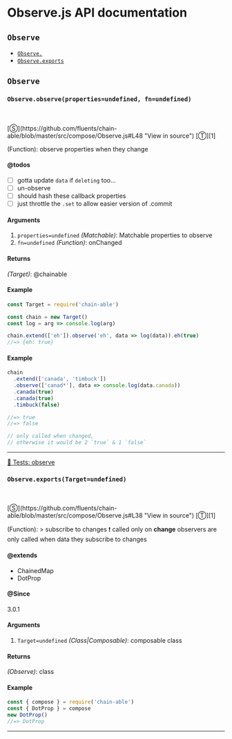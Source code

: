 # Observe.js API documentation

<!-- div class="toc-container" -->

<!-- div -->

## `Observe`
* <a href="#Observe-prototype-"  data-meta="observe properties undefined fn undefined"  data-call="observe properties undefined fn undefined"  data-category="Methods"  data-description="Function observe properties when they change"  data-member="Observe"  data-todos="gotta update data if deleting too un observe should hash these callback properties just throttle the set to allow easier version of commit"  data-all="meta observe properties undefined fn undefined call observe properties undefined fn undefined category Methods description Function observe properties when they change name member Observe see notes todos gotta update data if deleting too n un observe n should hash these callback properties n just throttle the set to allow easier version of commit n klassProps" >`Observe.`</a>
* <a href="#Observe-prototype-exports"  data-meta="ChainedMap DotProp exports Target undefined"  data-call="exports Target undefined"  data-category="Chainable"  data-description="Function subscribe to changes called only on change observers are only called when data they subscribe to changes"  data-name="exports"  data-member="Observe"  data-all="meta ChainedMap DotProp n n exports Target undefined call exports Target undefined category Chainable description Function subscribe to changes called only on change observers are only called when data they subscribe to changes name exports member Observe see notes todos klassProps" >`Observe.exports`</a>

<!-- /div -->

<!-- /div -->

<!-- div class="doc-container" -->

<!-- div -->

## `Observe`

<!-- div -->

<h3 id="Observe-prototype-" data-member="Observe" data-category="Methods" data-name="Observe"><code>Observe.observe(properties=undefined, fn=undefined)</code></h3>
<br>
<br>
[&#x24C8;](https://github.com/fluents/chain-able/blob/master/src/compose/Observe.js#L48 "View in source") [&#x24C9;][1]

(Function): observe properties when they change


#### @todos 

- [ ] gotta update `data` if `deleting` too...
- [ ] un-observe
- [ ] should hash these callback properties
- [ ] just throttle the `.set` to allow easier version of .commit
 
#### Arguments
1. `properties=undefined` *(Matchable)*: Matchable properties to observe
2. `fn=undefined` *(Function)*: onChanged

#### Returns
*(Target)*: @chainable

#### Example
```js
const Target = require('chain-able')

const chain = new Target()
const log = arg => console.log(arg)

chain.extend(['eh']).observe('eh', data => log(data)).eh(true)
//=> {eh: true}

```
#### Example
```js
chain
  .extend(['canada', 'timbuck'])
  .observe(['canad*'], data => console.log(data.canada))
  .canada(true)
  .canada(true)
  .timbuck(false)

//=> true
//=> false

// only called when changed,
// otherwise it would be 2 `true` & 1 `false`

```
---

<!-- /div -->

<!-- div -->

<a href="https://github.com/fluents/chain-able/blob/master/test/observe.js">🔬  Tests: observe</a>&nbsp;

<h3 id="Observe-prototype-exports" data-member="Observe" data-category="Chainable" data-name="exports"><code>Observe.exports(Target=undefined)</code></h3>
<br>
<br>
[&#x24C8;](https://github.com/fluents/chain-able/blob/master/src/compose/Observe.js#L38 "View in source") [&#x24C9;][1]

(Function): > subscribe to changes ❗ called only on **change** observers are only called when data they subscribe to changes


#### @extends 

* ChainedMap
* DotProp



#### @Since
3.0.1

#### Arguments
1. `Target=undefined` *(Class|Composable)*: composable class

#### Returns
*(Observe)*: class

#### Example
```js
const { compose } = require('chain-able')
const { DotProp } = compose
new DotProp()
//=> DotProp

```
---

<!-- /div -->

<!-- /div -->

<!-- /div -->

 [1]: #observe "Jump back to the TOC."
